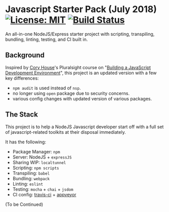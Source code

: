 # Javascript Starter Pack (July 2018) [![License: MIT](https://img.shields.io/badge/License-MIT-yellow.svg)](https://opensource.org/licenses/MIT) [![Build Status](https://travis-ci.org/dev-eugene99/js-dev-env.svg?branch=master)](https://travis-ci.org/dev-eugene99/js-dev-env) 

An all-in-one NodeJS/Express starter project with scripting, transpiling, bundling, linting, testing, and CI built in.

## Background

Inspired by [Cory House](https://github.com/coryhouse)'s Pluralsight course on "[Building a JavaScript Development Environment](https://app.pluralsight.com/library/courses/javascript-development-environment/table-of-contents)", this project is an updated version with a few key differences:

- `npm audit` is used instead of `nsp`.
- no longer using `open` package due to security concerns.
- various config changes with updated version of various packages.

## The Stack

This project is to help a NodeJS Javascript developer start off with a full set of javascript-related toolkits at their disposal immediately.

It has the following:

- Package Manager: `npm`
- Server: NodeJS + `expressJS`
- Sharing WIP: `localtunnel`
- Scripting: `npm scripts`
- Transpiling: `babel`
- Bundling: `webpack`
- Linting: `eslint`
- Testing: `mocha` + `chai` + `jsdom`
- CI config: [travis-ci](https://travis-ci.org/) + [appveyor](https://www.appveyor.com/)

(To be Continued)
